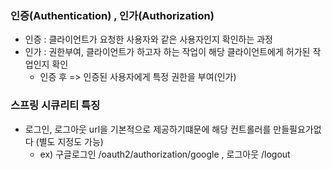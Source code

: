 ### 인증(Authentication) ,  인가(Authorization)
- 인증 : 클라이언트가 요청한 사용자와 같은 사용자인지 확인하는 과정
- 인가 : 권한부여, 클라이언트가 하고자 하는 작업이 해당 클라이언트에게 허가된 작업인지 확인
  * 인증 후 => 인증된 사용자에게 특정 권한을 부여(인가)

### 스프링 시큐리티 특징 
- 로그인, 로그아웃 url을 기본적으로 제공하기떄문에 해당 컨트롤러를 만들필요가없다 (별도 지정도 가능)
  * ex) 구글로그인 /oauth2/authorization/google , 로그아웃 /logout